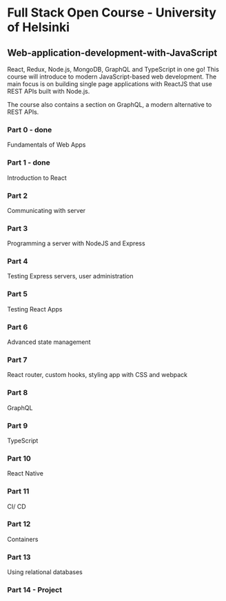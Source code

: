 # Full Stack Open Course - University of Helsinki
## Web-application-development-with-JavaScript

React, Redux, Node.js, MongoDB, GraphQL and TypeScript in one go! This course will introduce to modern JavaScript-based web development. The main focus is on building single page applications with ReactJS that use REST APIs built with Node.js.

The course also contains a section on GraphQL, a modern alternative to REST APIs.

### Part 0 - done
Fundamentals of Web Apps

### Part 1 - done
Introduction to React

### Part 2
Communicating with server

### Part 3
Programming a server with NodeJS and Express

### Part 4
Testing Express servers, user administration

### Part 5
Testing React Apps

### Part 6
Advanced state management

### Part 7
React router, custom hooks, styling app with CSS and webpack

### Part 8
GraphQL

### Part 9
TypeScript

### Part 10
React Native

### Part 11
CI/ CD

### Part 12
Containers

### Part 13
Using relational databases

### Part 14 - Project







